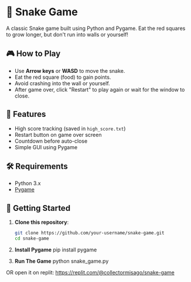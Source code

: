 # 🐍 Snake Game

A classic Snake game built using Python and Pygame. Eat the red squares to grow longer, but don't run into walls or yourself!

## 🎮 How to Play

- Use **Arrow keys** or **WASD** to move the snake.
- Eat the red square (food) to gain points.
- Avoid crashing into the wall or yourself.
- After game over, click "Restart" to play again or wait for the window to close.

## 💾 Features

- High score tracking (saved in `high_score.txt`)
- Restart button on game over screen
- Countdown before auto-close
- Simple GUI using Pygame

## 🛠 Requirements

- Python 3.x
- [Pygame](https://www.pygame.org/)

## 🚀 Getting Started

1. **Clone this repository**:
   ```bash
   git clone https://github.com/your-username/snake-game.git
   cd snake-game
2. **Install Pygame**
pip install pygame

3. **Run The Game**
python snake_game.py

OR open it on replit:
https://replit.com/@collectormisago/snake-game
